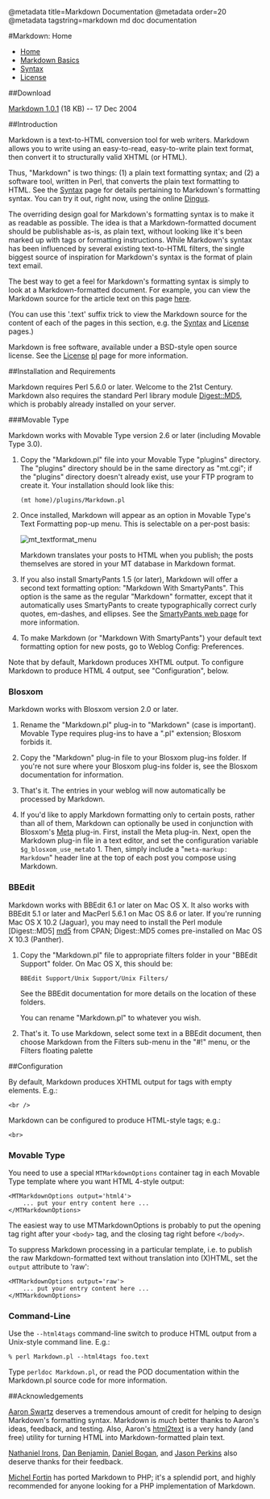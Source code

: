 @metadata title=Markdown Documentation
@metadata order=20
@metadata tagstring=markdown md doc documentation

[mdhome]: /#/alkiradocs/Markdown_Home
[basics]: /#/alkiradocs/Basics
[syntax]: http://daringfireball.net/projects/markdown/syntax
[license]: /#/alkiradocs/License
[dl]: http://daringfireball.net/projects/downloads/Markdown_1.0.1.zip
[dingus]: http://daringfireball.net/projects/markdown/dingus
[sourcehome]: /#/alkiradocs/HomeSource
[s_src]: http://daringfireball.net/projects/markdown/syntax.text
[l_src]: http://daringfireball.net/projects/markdown/license.text
[pl]: http://daringfireball.net/projects/markdown/license
[md5]: http://search.cpan.org/dist/Digest-MD5/MD5.pm
[sp]: http://daringfireball.net/projects/smartypants/
[meta]: http://www.blosxom.com/plugins/meta/meta.htm
[Aaron Swartz]:     http://www.aaronsw.com/
[Nathaniel Irons]:  http://bumppo.net/
[Dan Benjamin]:     http://hivelogic.com/
[Daniel Bogan]:     http://waferbaby.com/
[Jason Perkins]:        http://pressedpants.com/
[Michel Fortin]:        http://www.michelf.com/projects/php-markdown/
[html2text]:          http://www.aaronsw.com/2002/html2text/
[imgTextformat]: md\_images/mt\_textformat\_menu.png


#Markdown: Home

* [Home][mdhome]
* [Markdown Basics][basics]
* [Syntax][syntax]
* [License][license]


##Download

[Markdown 1.0.1][dl] (18 KB) -- 17 Dec 2004


##Introduction

Markdown is a text-to-HTML conversion tool for web writers. Markdown allows you to write using an easy-to-read, easy-to-write plain text format, then convert it to structurally valid XHTML (or HTML).

Thus, "Markdown" is two things: (1) a plain text formatting syntax; and (2) a software tool, written in Perl, that converts the plain text formatting to HTML. See the [Syntax][] page for details pertaining to Markdown's formatting syntax. 
You can try it out, right now, using the online [Dingus][].

The overriding design goal for Markdown's formatting syntax is to make it as readable as possible. The idea is that a Markdown-formatted document should be publishable as-is, as plain text, without looking like it's been marked up with tags or formatting instructions. 
While Markdown's syntax has been influenced by several existing text-to-HTML filters, the single biggest source of inspiration for Markdown's syntax is the format of plain text email.

The best way to get a feel for Markdown's formatting syntax is simply to look at a Markdown-formatted document. For example, you can view the Markdown source for the article text on this page [here][sourcehome].

(You can use this '.text' suffix trick to view the Markdown source for the content of each of the pages in this section, e.g. the [Syntax][s_src] and [License][l_src] pages.)


Markdown is free software, available under a BSD-style open source license. See the [License] [pl] page for more information.


##Installation and Requirements 

Markdown requires Perl 5.6.0 or later. Welcome to the 21st Century.
Markdown also requires the standard Perl library module [Digest::MD5][md5], which is probably already installed on your server.


###Movable Type

Markdown works with Movable Type version 2.6 or later (including Movable Type 3.0).

1.  Copy the "Markdown.pl" file into your Movable Type "plugins" directory. The "plugins" directory should be in the same directory as "mt.cgi"; if the "plugins" directory doesn't already exist, use your FTP program to create it. Your installation should look like this:

        (mt home)/plugins/Markdown.pl

2.  Once installed, Markdown will appear as an option in Movable Type's Text Formatting pop-up menu. This is selectable on a per-post basis:
	
	![mt\_textformat\_menu][imgTextformat]
	
	Markdown translates your posts to HTML when you publish; the posts themselves are stored in your MT database in Markdown format.

3.	If you also install SmartyPants 1.5 (or later), Markdown will 	offer a second text formatting option: "Markdown With 	SmartyPants". 
    This option is the same as the regular "Markdown" formatter, except that it automatically uses SmartyPants to create typographically correct curly quotes, em-dashes, and ellipses. See the [SmartyPants web page][sp] for more information.

4.	To make Markdown (or "Markdown With SmartyPants") your default text formatting option for new posts, go to Weblog Config: Preferences.

Note that by default, Markdown produces XHTML output. To configure Markdown to produce HTML 4 output, see "Configuration", below.


### Blosxom

Markdown works with Blosxom version 2.0 or later.

1.  Rename the "Markdown.pl" plug-in to "Markdown" (case is important). Movable Type requires plug-ins to have a ".pl" extension; Blosxom forbids it.

2.  Copy the "Markdown" plug-in file to your Blosxom plug-ins folder. If you're not sure where your Blosxom plug-ins folder is, see the Blosxom documentation for information.

3.  That's it. The entries in your weblog will now automatically be processed by Markdown.

4.	If you'd like to apply Markdown formatting only to certain posts, rather than all of them, Markdown can optionally be used in conjunction with Blosxom's [Meta][] plug-in. First, install the Meta plug-in. 
    Next, open the Markdown plug-in file in a text editor, and set the configuration variable `$g_blosxom_use_meta`to 1. Then, simply include a "`meta-markup: Markdown`" header line at the top of each post you compose using Markdown.


### BBEdit

Markdown works with BBEdit 6.1 or later on Mac OS X. It also works with BBEdit 5.1 or later and MacPerl 5.6.1 on Mac OS 8.6 or later. If you're running Mac OS X 10.2 (Jaguar), you may need to install the Perl module [Digest::MD5] [md5] from CPAN; Digest::MD5 comes pre-installed on Mac OS X 10.3 (Panther).

1.  Copy the "Markdown.pl" file to appropriate filters folder in your "BBEdit Support" folder. On Mac OS X, this should be:

        BBEdit Support/Unix Support/Unix Filters/

    See the BBEdit documentation for more details on the location of these folders.

    You can rename "Markdown.pl" to whatever you wish.

2.  That's it. To use Markdown, select some text in a BBEdit document, then choose Markdown from the Filters sub-menu in the "#!" menu, or the Filters floating palette



##Configuration

By default, Markdown produces XHTML output for tags with empty elements.
E.g.:

    <br />

Markdown can be configured to produce HTML-style tags; e.g.:

    <br>


### Movable Type

You need to use a special `MTMarkdownOptions` container tag in each Movable Type template where you want HTML 4-style output:

    <MTMarkdownOptions output='html4'>
        ... put your entry content here ...
    </MTMarkdownOptions>

The easiest way to use MTMarkdownOptions is probably to put the opening tag right after your `<body>` tag, and the closing tag right before `</body>`.

To suppress Markdown processing in a particular template, i.e. to publish the raw Markdown-formatted text without translation into (X)HTML, set the `output` attribute to 'raw':

    <MTMarkdownOptions output='raw'>
        ... put your entry content here ...
    </MTMarkdownOptions>


### Command-Line 

Use the `--html4tags` command-line switch to produce HTML output from a Unix-style command line. 
E.g.:

    % perl Markdown.pl --html4tags foo.text

Type `perldoc Markdown.pl`, or read the POD documentation within the Markdown.pl source code for more information.


##Acknowledgements

[Aaron Swartz][] deserves a tremendous amount of credit for helping to design Markdown's formatting syntax. Markdown is *much* better thanks to Aaron's ideas, feedback, and testing. Also, Aaron's [html2text][] is a very handy (and free) utility for turning HTML into Markdown-formatted plain text.

[Nathaniel Irons][], [Dan Benjamin][], [Daniel Bogan][], and [Jason Perkins][] also deserve thanks for their feedback.

[Michel Fortin][] has ported Markdown to PHP; it's a splendid port, and highly recommended for anyone looking for a PHP implementation of Markdown.
 